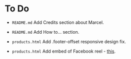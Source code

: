 # To Do

- `README.md` Add Credits section about Marcel.

- `README.md` Add How to... section.

- `products.html` Add .footer-offset responsive design fix.

- `products.html` Add embed of Facebook reel - [this](https://www.facebook.com/share/r/15ra9meb3N/).